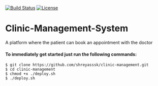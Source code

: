 [![Build Status](https://travis-ci.com/shreyasssk/clinic-management.svg?token=JdYqe9nKAEREtvNvq462&branch=main)](https://travis-ci.com/shreyasssk/clinic-management)
[![License](https://img.shields.io/badge/License-Apache%202.0-blue.svg)](https://opensource.org/licenses/Apache-2.0)
# Clinic-Management-System
A platform where the patient can book an appointment with the doctor

#### To immediately get started just run the following commands:
```
$ git clone https://github.com/shreyasssk/clinic-management.git
$ cd clinic-management
$ chmod +x ./deploy.sh
$ ./deploy.sh

```
